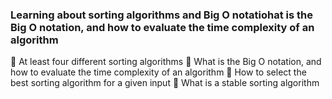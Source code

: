 ### Learning about sorting algorithms and Big O notatiohat is the Big O notation, and how to evaluate the time complexity of an algorithm

:small_blue_diamond: At least four different sorting algorithms 
:small_blue_diamond: What is the Big O notation, and how to evaluate the time complexity of an algorithm
:small_blue_diamond: How to select the best sorting algorithm for a given input
:small_blue_diamond: What is a stable sorting algorithm


